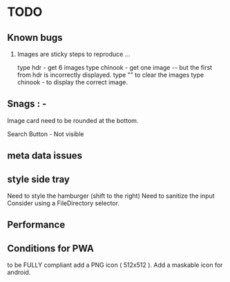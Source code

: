 # TODO

## Known bugs

1) Images are sticky
  steps to reproduce ...

    type hdr - get 6 images
    type chinook - get one image -- but the first from hdr is incorrectly displayed.
    type "" to clear the images
    type chinook - to display the correct image.

## Snags : -

  Image card need to be rounded at the bottom.

  Search Button - Not visible

## meta data issues

## style side tray

 Need to style the hamburger (shift to the right)
 Need to sanitize the input
 Consider using a FileDirectory selector.

## Performance

## Conditions for PWA

to be FULLY compliant add a PNG icon  ( 512x512 ).
Add a maskable icon for android.